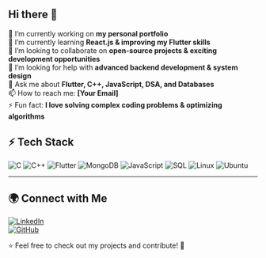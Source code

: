 ## Hi there 👋

🔭 I’m currently working on **my personal portfolio**  
🌱 I’m currently learning **React.js & improving my Flutter skills**  
👯 I’m looking to collaborate on **open-source projects & exciting development opportunities**  
🤔 I’m looking for help with **advanced backend development & system design**  
💬 Ask me about **Flutter, C++, JavaScript, DSA, and Databases**  
📫 How to reach me: **[Your Email]**  
⚡ Fun fact: **I love solving complex coding problems & optimizing algorithms**

## ⚡ Tech Stack  
![C](https://img.shields.io/badge/C-00599C?style=for-the-badge&logo=c&logoColor=white)
![C++](https://img.shields.io/badge/C++-00599C?style=for-the-badge&logo=c%2B%2B&logoColor=white)
![Flutter](https://img.shields.io/badge/Flutter-02569B?style=for-the-badge&logo=flutter&logoColor=white)
![MongoDB](https://img.shields.io/badge/MongoDB-47A248?style=for-the-badge&logo=mongodb&logoColor=white)
![JavaScript](https://img.shields.io/badge/JavaScript-F7DF1E?style=for-the-badge&logo=javascript&logoColor=black)
![SQL](https://img.shields.io/badge/SQL-4479A1?style=for-the-badge&logo=MySQL&logoColor=white)
![Linux](https://img.shields.io/badge/Linux-FCC624?style=for-the-badge&logo=linux&logoColor=black)
![Ubuntu](https://img.shields.io/badge/Ubuntu-E95420?style=for-the-badge&logo=ubuntu&logoColor=white)

---

## 🌍 Connect with Me  
[![LinkedIn](https://img.shields.io/badge/LinkedIn-blue?style=for-the-badge&logo=linkedin)](https://www.linkedin.com/in/ebad-ur-rehman-714a4a304/)  
[![GitHub](https://img.shields.io/badge/GitHub-181717?style=for-the-badge&logo=github)](https://github.com/Eur105)  

⭐ Feel free to check out my projects and contribute! 🚀  
